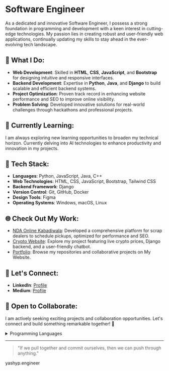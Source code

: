   #                                                                                 Software Engineer

As a dedicated and innovative Software Engineer, I possess a strong foundation in programming and development with a keen interest in cutting-edge technologies. My passion lies in creating robust and user-friendly web applications, continually updating my skills to stay ahead in the ever-evolving tech landscape.

## 🚀 What I Do:

- **Web Development**: Skilled in **HTML**, **CSS**, **JavaScript**, and **Bootstrap** for designing intuitive and responsive interfaces.
- **Backend Development**: Expertise in **Python**, **Java**, and **Django** to build scalable and efficient backend systems.
- **Project Optimization**: Proven track record in enhancing website performance and SEO to improve online visibility.
- **Problem Solving**: Developed innovative solutions for real-world challenges through hackathons and professional projects.

## 🌱 Currently Learning:

I am always exploring new learning opportunities to broaden my technical horizon. Currently delving into AI technologies to enhance productivity and innovation in my projects.

## 🔧 Tech Stack:

- **Languages**: Python, JavaScript, Java, C++
- **Web Technologies**: HTML, CSS, JavaScript, Bootstrap, Tailwind CSS
- **Backend Framework**: Django
- **Version Control**: Git, GitHub, Docker
- **Design Tools**: Figma
- **Operating Systems**: Windows, macOS, Linux

## 🌐 Check Out My Work:

- [NDA Online Kabadiwala](https://ndaonlinekabadiwala.com/): Developed a comprehensive platform for scrap dealers to schedule pickups, optimized for performance and SEO.
- [Crypto Website](https://github.com/yashyp12/Cryptox): Explore my project featuring live crypto prices, Django backend, and a user-friendly chatbot.
- [Portfolio](https://yashyp.engineer): Browse my repositories and collaborative projects on My Website.

## 👥 Let's Connect:

- **LinkedIn**: [Profile](https://www.linkedin.com/in/yashyp12/)
- **Medium**: [Profile]( https://medium.com/@yashyp12)

## 🤝 Open to Collaborate:

I am actively seeking exciting projects and collaboration opportunities. Let's connect and build something remarkable together! 🚀

<details>
<summary>Programming Languages</summary>

| Rank | Languages   |
|-----:|-------------|
|     1| Python      |
|     2| JavaScript  |
|     3| SQL Database|
|     4| Java        |
|     5| C++         |

</details>

---
> "If we pull together and commit ourselves, then we can push through anything."
> 
> 

yashyp.engineer
